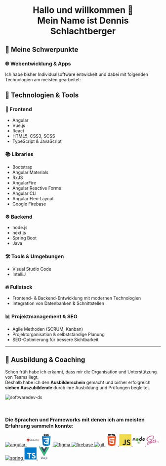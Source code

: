 <h1 align="center">Hallo und willkommen 👋 <br> Mein Name ist Dennis Schlachtberger</h1>


## 💼 Meine Schwerpunkte  

### 🌐 Webentwicklung & Apps  
Ich habe bisher Individualsoftware entwickelt und dabei mit folgenden Technologien am meisten gearbeitet:  
## 🚀 Technologien & Tools  

### 🎨 Frontend  
- Angular  
- Vue.js
- React
- HTML5, CSS3, SCSS  
- TypeScript & JavaScript  

### 📚 Libraries  
- Bootstrap  
- Angular Materials  
- RxJS  
- AngularFire  
- Angular Reactive Forms  
- Angular CLI  
- Angular Flex-Layout  
- Google Firebase  

### ⚙️ Backend  
- node.js
- next.js
- Spring Boot  
- Java  

### 🛠️ Tools & Umgebungen  
- Visual Studio Code  
- IntelliJ  

### 🔥 Fullstack  
- Frontend- & Backend-Entwicklung mit modernen Technologien  
- Integration von Datenbanken & Schnittstellen  

### 📊 Projektmanagement & SEO  
- Agile Methoden (SCRUM, Kanban)  
- Projektorganisation & selbstständige Planung  
- SEO-Optimierung für bessere Sichtbarkeit  

---


## 🌱 Ausbildung & Coaching  

Schon früh habe ich erkannt, dass mir die Organisation und Unterstützung von Teams liegt.  
Deshalb habe ich den **Ausbilderschein** gemacht und bisher erfolgreich **sieben Auszubildende** durch ihre Ausbildung und Prüfungen begleitet.  





<p align="left"> <img src="https://komarev.com/ghpvc/?username=softwaredev-ds&label=Profile%20views&color=0e75b6&style=flat" alt="softwaredev-ds" /> </p>
<br>
<h3 align="left">Die Sprachen und Frameworks mit denen ich am meisten Erfahrung sammeln konnte:</h3>
<p align="left"> <a href="https://angular.io" target="_blank" rel="noreferrer"> <img src="https://angular.io/assets/images/logos/angular/angular.svg" alt="angular" width="40" height="40"/> </a> <a href="https://angular.io" target="_blank" rel="noreferrer"> <img src="https://raw.githubusercontent.com/devicons/devicon/master/icons/angularjs/angularjs-original-wordmark.svg" alt="angularjs" width="40" height="40"/> </a> <a href="https://www.w3schools.com/css/" target="_blank" rel="noreferrer"> <img src="https://raw.githubusercontent.com/devicons/devicon/master/icons/css3/css3-original-wordmark.svg" alt="css3" width="40" height="40"/> </a> <a href="https://www.figma.com/" target="_blank" rel="noreferrer"> <img src="https://www.vectorlogo.zone/logos/figma/figma-icon.svg" alt="figma" width="40" height="40"/> </a> <a href="https://firebase.google.com/" target="_blank" rel="noreferrer"> <img src="https://www.vectorlogo.zone/logos/firebase/firebase-icon.svg" alt="firebase" width="40" height="40"/> </a> <a href="https://git-scm.com/" target="_blank" rel="noreferrer"> <img src="https://www.vectorlogo.zone/logos/git-scm/git-scm-icon.svg" alt="git" width="40" height="40"/> </a> <a href="https://www.w3.org/html/" target="_blank" rel="noreferrer"> <img src="https://raw.githubusercontent.com/devicons/devicon/master/icons/html5/html5-original-wordmark.svg" alt="html5" width="40" height="40"/> </a> <a href="https://developer.mozilla.org/en-US/docs/Web/JavaScript" target="_blank" rel="noreferrer"> <img src="https://raw.githubusercontent.com/devicons/devicon/master/icons/javascript/javascript-original.svg" alt="javascript" width="40" height="40"/> </a> <a href="https://nodejs.org" target="_blank" rel="noreferrer"> <img src="https://raw.githubusercontent.com/devicons/devicon/master/icons/nodejs/nodejs-original-wordmark.svg" alt="nodejs" width="40" height="40"/> </a> <a href="https://sass-lang.com" target="_blank" rel="noreferrer"> <img src="https://raw.githubusercontent.com/devicons/devicon/master/icons/sass/sass-original.svg" alt="sass" width="40" height="40"/> </a> <a href="https://spring.io/" target="_blank" rel="noreferrer"> <img src="https://www.vectorlogo.zone/logos/springio/springio-icon.svg" alt="spring" width="40" height="40"/> </a> <a href="https://www.typescriptlang.org/" target="_blank" rel="noreferrer"> <img src="https://raw.githubusercontent.com/devicons/devicon/master/icons/typescript/typescript-original.svg" alt="typescript" width="40" height="40"/> </a> <a href="https://vuejs.org/" target="_blank" rel="noreferrer"> <img src="https://raw.githubusercontent.com/devicons/devicon/master/icons/vuejs/vuejs-original-wordmark.svg" alt="vuejs" width="40" height="40"/> </a> </p>
